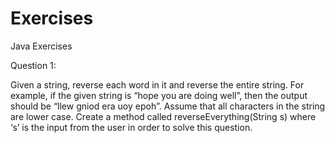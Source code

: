 # Exercises
Java Exercises

Question 1:

Given a string, reverse each word in it and reverse the entire string. For example, if the given string is “hope you are doing well”, then the output should be “llew gniod era uoy epoh”. Assume that all characters in the string are lower case. 
Create a method called reverseEverything(String s) where ‘s’ is the input from the user in order to solve this question.
